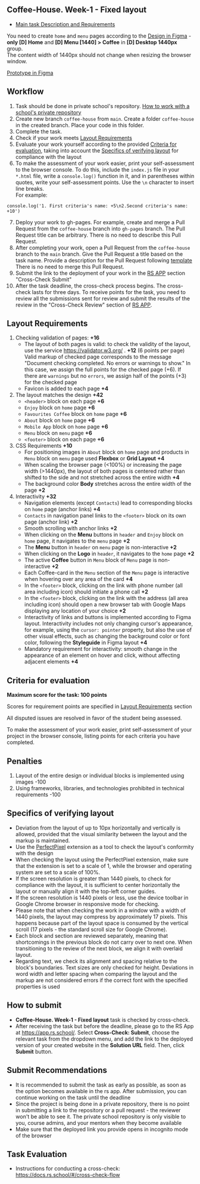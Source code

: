 ## Coffee-House. Week-1 - Fixed layout  

- [Main task Description and Requirements](coffee-house.md)

You need to create `home` and `menu` pages according to the [Design in Figma](https://www.figma.com/file/SAoBmuOqTfguehdT4IFRxQ/Coffee-House?type=design&node-id=0-1&mode=design&t=qis81E9Ovgx47eVl-0) - **only \[D\] Home** and **\[D\] Menu \[1440\] > Coffee** in **\[D\] Desktop 1440px** group.  
The content width of 1440px should not change when resizing the browser window.  
  
[Prototype in Figma](https://www.figma.com/proto/SAoBmuOqTfguehdT4IFRxQ/Coffee-House?page-id=0%3A1&type=design&node-id=216-1349&viewport=875%2C385%2C0.03&t=rqlxorgzq8m3fnhO-1&scaling=min-zoom&starting-point-node-id=216%3A1349)

## Workflow

1. Task should be done in private school's repository. [How to work with a school's private repository](https://docs.rs.school/#/private-repository)
2. Create new branch `coffee-house` from `main`. Create a folder `coffee-house` in the created branch. Place your code in this folder.
3. Complete the task.  
4. Check if your work meets [Layout Requirements](#layout-requirements)  
5. Evaluate your work yourself according to the provided [Criteria for evaluation](#criteria-for-evaluation), taking into account the [Specifics of verifying layout](#specifics-of-verifying-layout) for compliance with the layout
6. To make the assessment of your work easier, print your self-assessment to the browser console. To do this, include the `index.js` file in your `*.html` file, write a `console.log()` function in it, and in parentheses within quotes, write your self-assessment points. Use the `\n` character to insert line breaks.  
For example:
```
console.log('1. First criteria's name: +5\n2.Second criteria's name: +10')
```
7. Deploy your work to gh-pages. For example, create and merge a Pull Request from the `coffee-house` branch into `gh-pages` branch. The Pull Request title can be arbitrary. There is no need to describe this Pull Request.  
8. After completing your work, open a Pull Request from the `coffee-house` branch to the `main` branch. Give the Pull Request a title based on the task name. Provide a description for the Pull Request following [template](https://docs.rs.school/#/pull-request-review-process?id=Требования-к-pull-request-pr)  
There is no need to merge this Pull Request. 
9. Submit the link to the deployment of your work in the [RS APP](https://app.rs.school/) section "Cross-Check Submit"
10. After the task deadline, the cross-check process begins. The cross-check lasts for three days. To receive points for the task, you need to review all the submissions sent for review and submit the results of the review in the "Cross-Check Review" section of [RS APP](https://app.rs.school/).

## Layout Requirements
1. Checking validation of pages: **+16**
   - The layout of both pages is valid: to check the validity of the layout, use the service https://validator.w3.org/ . **+12** (6 points per page)  
   Valid markup of checked page corresponds to the message "Document checking completed. No errors or warnings to show." In this case, we assign the full points for the checked page (+6). If there are `warnings` but no `errors`, we assign half of the points (+3) for the checked page
   -  Favicon is added to each page **+4**
2. The layout matches the design **+42**
   - `<header>` block on each page **+6**
   - `Enjoy` block on `home` page **+6**
   - `Favourites Coffee` block on `home` page **+6**
   - `About` block on `home` page **+6**
   - `Mobile App` block on `home` page **+6**
   - `Menu` block on `menu` page **+6**
   - `<footer>` block on each page **+6**  
3. CSS Requirements **+10**
   - For positioning images in `About` block on `home` page and products in `Menu` block on `menu` page used **Flexbox** or **Grid Layout** **+4**
   - When scaling the browser page (<100%) or increasing the page width (>1440px), the layout of both pages is centered rather than shifted to the side and not stretched across the entire width **+4**
   - The background color **Body** stretches across the entire width of the page **+2**
4. Interactivity **+32**
   - Navigation elements (except `Contacts`) lead to corresponding blocks on `home` page (anchor links) **+4**
   - `Contacts` in navigation panel links to the `<footer>` block on its own page (anchor link) **+2**
   - Smooth scrolling with anchor links **+2**
   - When clicking on the **Menu** buttons in `header` and `Enjoy` block on `home` page, it navigates to the `menu` page **+2**
   - The **Menu** button in `header` on `menu` page is non-interactive **+2**
   - When clicking on the **Logo** in `header`, it navigates to the `home` page **+2**
   - The active **Coffee** button in `Menu` block of `Menu` page is non-interactive **+2**
   - Each Coffee-card in the `Menu` section of the `Menu` page is interactive when hovering over any area of the card **+4**
   - In the `<footer>` block, clicking on the link with phone number (all area including icon) should initiate a phone call **+2**
   - In the `<footer>` block, clicking on the link with the address (all area including icon) should open a new browser tab with Google Maps displaying any location of your choice **+2**
   - Interactivity of links and buttons is implemented according to Figma layout. Interactivity includes not only changing cursor's appearance, for example, using the `cursor: pointer` property, but also the use of other visual effects, such as changing the background color or font color, following the **Styleguide** in Figma layout **+4**
   - Mandatory requirement for interactivity: smooth change in the appearance of an element on hover and click, without affecting adjacent elements **+4**

## Criteria for evaluation

**Maximum score for the task: 100 points**  

Scores for requirement points are specified in [Layout Requirements](#layout-requirements) section  

All disputed issues are resolved in favor of the student being assessed.

To make the assessment of your work easier, print self-assessment of your project in the browser console, listing points for each criteria you have completed.

## Penalties
1. Layout of the entire design or individual blocks is implemented using images -100
2. Using frameworks, libraries, and technologies prohibited in technical requirements -100

## Specifics of verifying layout
- Deviation from the layout of up to 10px horizontally and vertically is allowed, provided that the visual similarity between the layout and the markup is maintained.
- Use the [PerfectPixel](https://chrome.google.com/webstore/detail/perfectpixel-by-welldonec/dkaagdgjmgdmbnecmcefdhjekcoceebi?hl=ru) extension as a tool to check the layout's conformity with the design
- When checking the layout using the PerfectPixel extension, make sure that the extension is set to a scale of 1, while the browser and operating system are set to a scale of 100%.
- If the screen resolution is greater than 1440 pixels, to check for compliance with the layout, it is sufficient to center horizontally the layout or manually align it with the top-left corner guides.
- If the screen resolution is 1440 pixels or less, use the device toolbar in Google Chrome browser in responsive mode for checking.
- Please note that when checking the work in a window with a width of 1440 pixels, the layout may compress by approximately 17 pixels. This happens because part of the layout space is consumed by the vertical scroll (17 pixels - the standard scroll size for Google Chrome).
- Each block and section are reviewed separately, meaning that shortcomings in the previous block do not carry over to next one. When transitioning to the review of the next block, we align it with overlaid layout.
- Regarding text, we check its alignment and spacing relative to the block's boundaries. Text sizes are only checked for height. Deviations in word width and letter spacing when comparing the layout and the markup are not considered errors if the correct font with the specified properties is used

## How to submit
- **Coffee-House. Week-1 - Fixed layout** task is checked by cross-check.  
- After receiving the task but before the deadline, please go to the RS App at https://app.rs.school/. Select **Cross-Check: Submit**, choose the relevant task from the dropdown menu, and add the link to the deployed version of your created website in the **Solution URL** field. Then, click **Submit** button.  

## Submit Recommendations
- It is recommended to submit the task as early as possible, as soon as the option becomes available in the rs app. After submission, you can continue working on the task until the deadline
- Since the project is being done in a private repository, there is no point in submitting a link to the repository or a pull request - the reviewer won't be able to see it. The private school repository is only visible to you, course admins, and your mentors when they become available 
- Make sure that the deployed link you provide opens in incognito mode of the browser  

## Task Evaluation
- Instructions for conducting a cross-check: https://docs.rs.school/#/cross-check-flow
